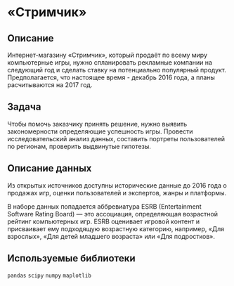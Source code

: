 # «Стримчик»

## Описание
Интернет-магазину «Стримчик», который продаёт по всему миру компьютерные игры, нужно спланировать рекламные компании на следующий год и сделать ставку на потенциально популярный продукт. Предполагается, что настоящее время - декабрь 2016 года, а планы расчитываются на 2017 год.

## Задача
Чтобы помочь заказчику принять решение, нужно выявить закономерности определяющие успешность игры. Провести исследовательский анализ данных, составить портреты пользователей по регионам, проверить выдвинутые гипотезы. 

## Описание данных
Из открытых источников доступны исторические данные до 2016 года о продажах игр, оценки пользователей и экспертов, жанры и платформы.

В наборе данных попадается аббревиатура ESRB (Entertainment Software Rating Board) — это ассоциация, определяющая возрастной рейтинг компьютерных игр. ESRB оценивает игровой контент и присваивает ему подходящую возрастную категорию, например, «Для взрослых», «Для детей младшего возраста» или «Для подростков».

## Используемые библиотеки
`pandas` `scipy` `numpy` `maplotlib`